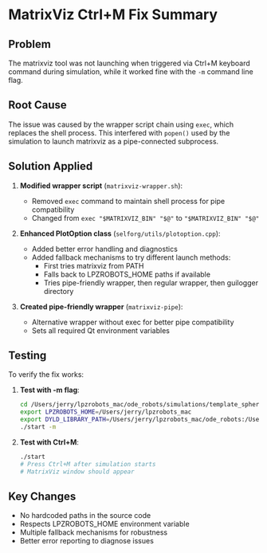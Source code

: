 # MatrixViz Ctrl+M Fix Summary

## Problem
The matrixviz tool was not launching when triggered via Ctrl+M keyboard command during simulation, while it worked fine with the `-m` command line flag.

## Root Cause
The issue was caused by the wrapper script chain using `exec`, which replaces the shell process. This interfered with `popen()` used by the simulation to launch matrixviz as a pipe-connected subprocess.

## Solution Applied

1. **Modified wrapper script** (`matrixviz-wrapper.sh`):
   - Removed `exec` command to maintain shell process for pipe compatibility
   - Changed from `exec "$MATRIXVIZ_BIN" "$@"` to `"$MATRIXVIZ_BIN" "$@"`

2. **Enhanced PlotOption class** (`selforg/utils/plotoption.cpp`):
   - Added better error handling and diagnostics
   - Added fallback mechanisms to try different launch methods:
     - First tries matrixviz from PATH
     - Falls back to LPZROBOTS_HOME paths if available
     - Tries pipe-friendly wrapper, then regular wrapper, then guilogger directory

3. **Created pipe-friendly wrapper** (`matrixviz-pipe`):
   - Alternative wrapper without exec for better pipe compatibility
   - Sets all required Qt environment variables

## Testing

To verify the fix works:

1. **Test with -m flag**:
   ```bash
   cd /Users/jerry/lpzrobots_mac/ode_robots/simulations/template_sphererobot
   export LPZROBOTS_HOME=/Users/jerry/lpzrobots_mac
   export DYLD_LIBRARY_PATH=/Users/jerry/lpzrobots_mac/ode_robots:/Users/jerry/lpzrobots_mac/selforg:$DYLD_LIBRARY_PATH
   ./start -m
   ```

2. **Test with Ctrl+M**:
   ```bash
   ./start
   # Press Ctrl+M after simulation starts
   # MatrixViz window should appear
   ```

## Key Changes
- No hardcoded paths in the source code
- Respects LPZROBOTS_HOME environment variable
- Multiple fallback mechanisms for robustness
- Better error reporting to diagnose issues